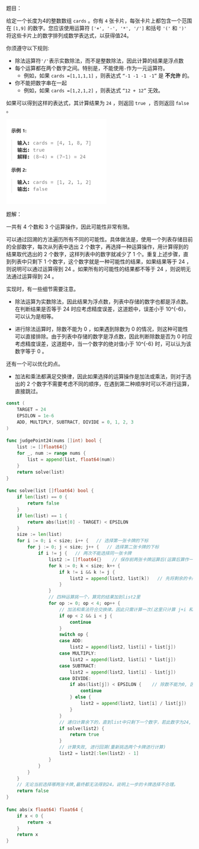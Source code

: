 题目：

给定一个长度为4的整数数组 `cards` 。你有 `4` 张卡片，每张卡片上都包含一个范围在 `[1,9]` 的数字。您应该使用运算符 `['+', '-', '*', '/']` 和括号 `'('` 和 `')'` 将这些卡片上的数字排列成数学表达式，以获得值24。

你须遵守以下规则:

- 除法运算符`'/'`表示实数除法，而不是整数除法，因此计算的结果是浮点数
- 每个运算都在两个数字之间。特别是，不能使用`-`作为一元运算符。
  - 例如，如果 `cards =[1,1,1,1]` ，则表达式 `“-1 -1 -1 -1”` 是 **不允许** 的。
- 你不能把数字串在一起
  - 例如，如果 `cards =[1,2,1,2]` ，则表达式 `“12 + 12”` 无效。

如果可以得到这样的表达式，其计算结果为 `24` ，则返回 `true `，否则返回 `false` 。

<img src="679.24点游戏.assets/image-20230923185618132.png" alt="image-20230923185618132" style="zoom:50%;" />

题解：

一共有 4  个数和 3 个运算操作，因此可能性非常有限。

可以通过回溯的方法遍历所有不同的可能性。具体做法是，使用一个列表存储目前的全部数字，每次从列表中选出 2 个数字，再选择一种运算操作，用计算得到的结果取代选出的 2 个数字，这样列表中的数字就减少了 1 个。重复上述步骤，直到列表中只剩下 1 个数字，这个数字就是一种可能性的结果，如果结果等于 24 ，则说明可以通过运算得到 24 。如果所有的可能性的结果都不等于 24 ，则说明无法通过运算得到 24 。

实现时，有一些细节需要注意。

- 除法运算为实数除法，因此结果为浮点数，列表中存储的数字也都是浮点数。在判断结果是否等于 24 时应考虑精度误差，这道题中，误差小于 10^{-6}，可以认为是相等。

- 进行除法运算时，除数不能为 0 ，如果遇到除数为 0 的情况，则这种可能性可以直接排除。由于列表中存储的数字是浮点数，因此判断除数是否为 0 时应考虑精度误差，这道题中，当一个数字的绝对值小于 10^{-6} 时，可以认为该数字等于 0 。


还有一个可以优化的点。

- 加法和乘法都满足交换律，因此如果选择的运算操作是加法或乘法，则对于选出的 2 个数字不需要考虑不同的顺序，在遇到第二种顺序时可以不进行运算，直接跳过。


```go
const (
    TARGET = 24
    EPSILON = 1e-6
    ADD, MULTIPLY, SUBTRACT, DIVIDE = 0, 1, 2, 3
)

func judgePoint24(nums []int) bool {
    list := []float64{}
    for _, num := range nums {
        list = append(list, float64(num))
    }
    return solve(list)
}

func solve(list []float64) bool {
    if len(list) == 0 {
        return false
    }
    if len(list) == 1 {
        return abs(list[0] - TARGET) < EPSILON
    }
    size := len(list)
    for i := 0; i < size; i++ {   // 选择第一张卡牌的下标
        for j := 0; j < size; j++ {   // 选择第二张卡牌的下标
            if i != j {   // 两次不能选择同一张卡牌
                list2 := []float64{}    // 保存前两张卡牌运算后(运算后算作一张)的剩余卡组
                for k := 0; k < size; k++ {
                    if k != i && k != j {
                        list2 = append(list2, list[k])   // 先将剩余的卡牌追加进来
                    }
                }
                // 四种运算挑一个，算完的结果加到list2里
                for op := 0; op < 4; op++ {
                    // 加法和乘法符合交换律。因此只需计算一次(这里只计算 j+i 和 j*i, 而不计算 i+j 和 i*j)
                    if op < 2 && i < j {
                        continue
                    }
                    switch op {
                    case ADD:
                        list2 = append(list2, list[i] + list[j])
                    case MULTIPLY:
                        list2 = append(list2, list[i] * list[j])
                    case SUBTRACT:
                        list2 = append(list2, list[i] - list[j])
                    case DIVIDE:
                        if abs(list[j]) < EPSILON {    // 除数不能为0, 因为是浮点数, 因此存在一个误差
                            continue
                        } else {
                            list2 = append(list2, list[i] / list[j])
                        }
                    }
                    // 递归计算余下的，直到list中只剩下一个数字，若此数字为24, 则会返回true
                    if solve(list2) {
                        return true
                    }
                    // 计算失败, 进行回溯(重新挑选两个卡牌进行计算)
                    list2 = list2[:len(list2) - 1]
                }
            }
        }
    }
    // 无论当前选择哪两张卡牌,最终都无法得到24。说明上一步的卡牌选择不合理。
    return false
}

func abs(x float64) float64 {
    if x < 0 {
        return -x
    }
    return x
}
```


